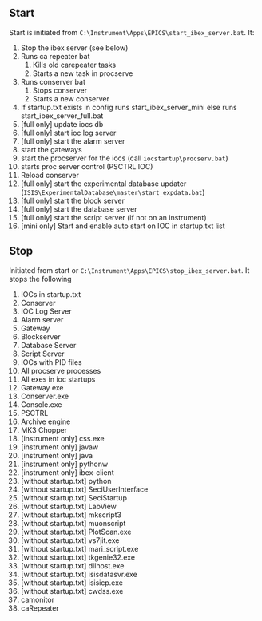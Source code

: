 ## Start

Start is initiated from `C:\Instrument\Apps\EPICS\start_ibex_server.bat`. It:

1. Stop the ibex server (see below)
1. Runs ca repeater bat
    1. Kills old carepeater tasks
    1. Starts a new task in procserve
1. Runs conserver bat
    1. Stops conserver
    1. Starts a new conserver
1. If startup.txt exists in config runs start_ibex_server_mini else runs start_ibex_server_full.bat
1. [full only] update iocs db
1. [full only] start ioc log server
1. [full only] start the alarm server
1. start the gateways
1. start the procserver for the iocs (call `iocstartup\procserv.bat`)
1. starts proc server control (PSCTRL IOC)
1. Reload conserver
1. [full only] start the experimental database updater (`ISIS\ExperimentalDatabase\master\start_expdata.bat`)
1. [full only] start the block server
1. [full only] start the database server
1. [full only] start the script server (if not on an instrument)
1. [mini only] Start and enable auto start on IOC in startup.txt list


## Stop 

Initiated from start or `C:\Instrument\Apps\EPICS\stop_ibex_server.bat`. It stops the following

1. IOCs in startup.txt
1. Conserver
1. IOC Log Server
1. Alarm server
1. Gateway
1. Blockserver
1. Database Server
1. Script Server
1. IOCs with PID files
1. All procserve processes
1. All exes in ioc startups
1. Gateway exe
1. Conserver.exe
1. Console.exe
1. PSCTRL
1. Archive engine
1. MK3 Chopper
1. [instrument only] css.exe
1. [instrument only] javaw
1. [instrument only] java
1. [instrument only] pythonw
1. [instrument only] ibex-client
1. [without startup.txt] python
1. [without startup.txt] SeciUserInterface
1. [without startup.txt] SeciStartup
1. [without startup.txt] LabView
1. [without startup.txt] mkscript3
1. [without startup.txt] muonscript
1. [without startup.txt] PlotScan.exe
1. [without startup.txt] vs7jit.exe
1. [without startup.txt] mari_script.exe 
1. [without startup.txt] tkgenie32.exe
1. [without startup.txt] dllhost.exe
1. [without startup.txt] isisdatasvr.exe
1. [without startup.txt] isisicp.exe
1. [without startup.txt] cwdss.exe
1. camonitor
1. caRepeater
